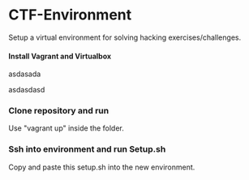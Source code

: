 # CTF-Environment
Setup a virtual environment for solving hacking exercises/challenges.

#### Install Vagrant and Virtualbox
asdasada

asdasdasd

### Clone repository and run
Use "vagrant up" inside the folder.

### Ssh into environment and run Setup.sh
Copy and paste this setup.sh into the new environment.

